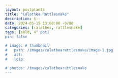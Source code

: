 ```yaml
---
layout: postplants
title: "Calathea Rattlesnake"
description: $--
date: 2024-05-15 13:00:00 -0700
categories: [calathea, rattlesnake]
tags: [sold, 4" pot]
pin: false

# image: # thumbnail
#   path: /images/calathearattlesnake/image-1.jpg
#   alt:
#   lqip:

# photos: /images/calathearattlesnake
---
```

